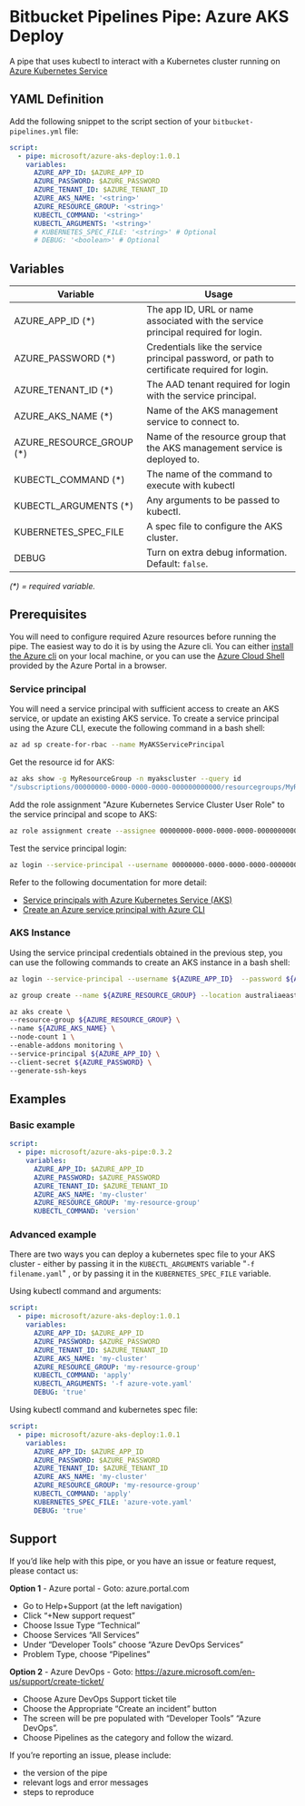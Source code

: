 # Bitbucket Pipelines Pipe: Azure AKS Deploy

A pipe that uses kubectl to interact with a Kubernetes cluster running on [Azure Kubernetes Service](https://docs.microsoft.com/en-us/azure/aks/)

## YAML Definition

Add the following snippet to the script section of your `bitbucket-pipelines.yml` file:

```yaml
script:
  - pipe: microsoft/azure-aks-deploy:1.0.1
    variables:
      AZURE_APP_ID: $AZURE_APP_ID
      AZURE_PASSWORD: $AZURE_PASSWORD
      AZURE_TENANT_ID: $AZURE_TENANT_ID
      AZURE_AKS_NAME: '<string>'
      AZURE_RESOURCE_GROUP: '<string>'
      KUBECTL_COMMAND: '<string>'
      KUBECTL_ARGUMENTS: '<string>'
      # KUBERNETES_SPEC_FILE: '<string>' # Optional
      # DEBUG: '<boolean>' # Optional
```

## Variables

| Variable                  | Usage                                                       |
| ------------------------- | ----------------------------------------------------------- |
| AZURE_APP_ID (*)          | The app ID, URL or name associated with the service principal required for login. |
| AZURE_PASSWORD (*)        | Credentials like the service principal password, or path to certificate required for login. |
| AZURE_TENANT_ID  (*)      | The AAD tenant required for login with the service principal. |
| AZURE_AKS_NAME (*)        | Name of the AKS management service to connect to.
| AZURE_RESOURCE_GROUP (*)  | Name of the resource group that the AKS management service is deployed to.  |
| KUBECTL_COMMAND (*)       | The name of the command to execute with kubectl |
| KUBECTL_ARGUMENTS (*)     | Any arguments to be passed to kubectl. |
| KUBERNETES_SPEC_FILE      | A spec file to configure the AKS cluster. |
| DEBUG                     | Turn on extra debug information. Default: `false`. |

_(*) = required variable._

## Prerequisites

You will need to configure required Azure resources before running the pipe. The easiest way to do it is by using the Azure cli. You can either [install the Azure cli](https://docs.microsoft.com/en-us/cli/azure/install-azure-cli?view=azure-cli-latest) on your local machine, or you can use the [Azure Cloud Shell](https://docs.microsoft.com/en-us/azure/cloud-shell/overview) provided by the Azure Portal in a browser.

### Service principal

You will need a service principal with sufficient access to create an AKS service, or update an existing AKS service. To create a service principal using the Azure CLI, execute the following command in a bash shell:

```sh
az ad sp create-for-rbac --name MyAKSServicePrincipal
```

Get the resource id for AKS:

```sh
az aks show -g MyResourceGroup -n myakscluster --query id 
"/subscriptions/00000000-0000-0000-0000-000000000000/resourcegroups/MyResourceGroup/providers/Microsoft.ContainerService/managedClusters/myakscluster"
```

Add the role assignment "Azure Kubernetes Service Cluster User Role" to the service principal and scope to AKS:

```sh
az role assignment create --assignee 00000000-0000-0000-0000-000000000000 --role "Azure Kubernetes Service Cluster User Role" --scope "/subscriptions/00000000-0000-0000-0000-000000000000/resourcegroups/MyResourceGroup/providers/Microsoft.ContainerService/managedClusters/myakscluster"
```

Test the service principal login:

```sh
az login --service-principal --username 00000000-0000-0000-0000-000000000000 --password 00000000-0000-0000-0000-000000000000 --tenant 00000000-0000-0000-0000-000000000000
```

Refer to the following documentation for more detail:

* [Service principals with Azure Kubernetes Service (AKS)](https://docs.microsoft.com/en-us/azure/aks/kubernetes-service-principal)
* [Create an Azure service principal with Azure CLI](https://docs.microsoft.com/en-us/cli/azure/create-an-azure-service-principal-azure-cli)

### AKS Instance

Using the service principal credentials obtained in the previous step, you can use the following commands to create an AKS instance in a bash shell:

```bash
az login --service-principal --username ${AZURE_APP_ID}  --password ${AZURE_PASSWORD} --tenant ${AZURE_TENANT_ID}

az group create --name ${AZURE_RESOURCE_GROUP} --location australiaeast

az aks create \
--resource-group ${AZURE_RESOURCE_GROUP} \
--name ${AZURE_AKS_NAME} \
--node-count 1 \
--enable-addons monitoring \
--service-principal ${AZURE_APP_ID} \
--client-secret ${AZURE_PASSWORD} \
--generate-ssh-keys
```

## Examples

### Basic example

```yaml
script:
  - pipe: microsoft/azure-aks-pipe:0.3.2
    variables:
      AZURE_APP_ID: $AZURE_APP_ID
      AZURE_PASSWORD: $AZURE_PASSWORD
      AZURE_TENANT_ID: $AZURE_TENANT_ID
      AZURE_AKS_NAME: 'my-cluster'
      AZURE_RESOURCE_GROUP: 'my-resource-group'
      KUBECTL_COMMAND: 'version'
```

### Advanced example

There are two ways you can deploy a kubernetes spec file to your AKS cluster - either by passing it in the `KUBECTL_ARGUMENTS` variable "`-f filename.yaml`" , or by passing it in the `KUBERNETES_SPEC_FILE` variable.  

Using kubectl command and arguments:

```yaml
script:
  - pipe: microsoft/azure-aks-deploy:1.0.1
    variables:
      AZURE_APP_ID: $AZURE_APP_ID
      AZURE_PASSWORD: $AZURE_PASSWORD
      AZURE_TENANT_ID: $AZURE_TENANT_ID
      AZURE_AKS_NAME: 'my-cluster'
      AZURE_RESOURCE_GROUP: 'my-resource-group'
      KUBECTL_COMMAND: 'apply'
      KUBECTL_ARGUMENTS: '-f azure-vote.yaml'
      DEBUG: 'true'
```

Using kubectl command and kubernetes spec file:

```yaml
script:
  - pipe: microsoft/azure-aks-deploy:1.0.1
    variables:
      AZURE_APP_ID: $AZURE_APP_ID
      AZURE_PASSWORD: $AZURE_PASSWORD
      AZURE_TENANT_ID: $AZURE_TENANT_ID
      AZURE_AKS_NAME: 'my-cluster'
      AZURE_RESOURCE_GROUP: 'my-resource-group'
      KUBECTL_COMMAND: 'apply'
      KUBERNETES_SPEC_FILE: 'azure-vote.yaml'
      DEBUG: 'true'
```

## Support

If you’d like help with this pipe, or you have an issue or feature request, please contact us:

**Option 1** - Azure portal - Goto: azure.portal.com
- Go to Help+Support (at the left navigation)
- Click “+New support request”
- Choose Issue Type “Technical”
- Choose Services “All Services”
- Under “Developer Tools” choose “Azure DevOps Services”
- Problem Type, choose “Pipelines”

**Option 2** - Azure DevOps - Goto: https://azure.microsoft.com/en-us/support/create-ticket/
- Choose Azure DevOps Support ticket tile
- Choose the Appropriate “Create an incident” button
- The screen will be pre populated with “Developer Tools” “Azure DevOps”.
- Choose Pipelines as the category and follow the wizard.


If you’re reporting an issue, please include:
- the version of the pipe
- relevant logs and error messages
- steps to reproduce
